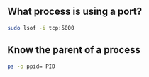 ## What process is using a port?

```sh
sudo lsof -i tcp:5000
```

## Know the parent of a process

```sh
ps -o ppid= PID
```
